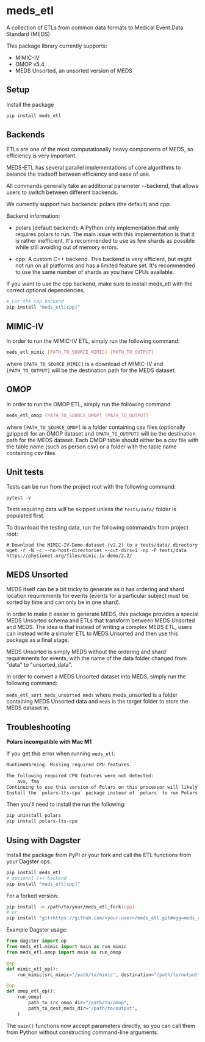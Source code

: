 # meds_etl

A collection of ETLs from common data formats to Medical Event Data Standard (MEDS)

This package library currently supports:

- MIMIC-IV
- OMOP v5.4
- MEDS Unsorted, an unsorted version of MEDS

## Setup
Install the package

```bash
pip install meds_etl
```

## Backends

ETLs are one of the most computationally heavy components of MEDS, so efficiency is very important.

MEDS-ETL has several parallel implementations of core algorithms to balance the tradeoff between efficiency and ease of use.

All commands generally take an additional parameter --backend, that allows users to switch between different backends.

We currently support two backends: polars (the default) and cpp.

Backend information:

- polars (default backend): A Python only implementation that only requires polars to run. The main issue with this implementation is that it is rather inefficient. It's recommended to use as few shards as possible while still avoiding out of memory errors.

- cpp: A custom C++ backend. This backend is very efficient, but might not run on all platforms and has a limited feature set. It's recommended to use the same number of shards as you have CPUs available.

If you want to use the cpp backend, make sure to install meds_etl with the correct optional dependencies.

```bash
# For the cpp backend
pip install "meds_etl[cpp]"
```

## MIMIC-IV

In order to run the MIMIC-IV ETL, simply run the following command:

```bash
meds_etl_mimic [PATH_TO_SOURCE_MIMIC] [PATH_TO_OUTPUT]
```

where `[PATH_TO_SOURCE_MIMIC]` is a download of MIMIC-IV and `[PATH_TO_OUTPUT]` will be the destination path for the MEDS dataset.

## OMOP

In order to run the OMOP ETL, simply run the following command:

```bash
meds_etl_omop [PATH_TO_SOURCE_OMOP] [PATH_TO_OUTPUT]
```

where `[PATH_TO_SOURCE_OMOP]` is a folder containing csv files (optionally gzipped) for an OMOP dataset and `[PATH_TO_OUTPUT]` will be the destination path for the MEDS dataset. Each OMOP table should either be a csv file with the table name (such as person.csv) or a folder with the table name containing csv files.

## Unit tests

Tests can be run from the project root with the following command:

```
pytest -v
```

Tests requiring data will be skipped unless the `tests/data/` folder is populated first.

To download the testing data, run the following command/s from project root:

```
# Download the MIMIC-IV-Demo dataset (v2.2) to a tests/data/ directory
wget -r -N -c --no-host-directories --cut-dirs=1 -np -P tests/data https://physionet.org/files/mimic-iv-demo/2.2/
```

## MEDS Unsorted

MEDS itself can be a bit tricky to generate as it has ordering and shard location requirements for events (events for a particular subject must be sorted by time and can only be in one shard).

In order to make it easier to generate MEDS, this package provides a special MEDS Unsorted schema and ETLs that transform between MEDS Unsorted and MEDS. The idea is that instead of writing a complex MEDS ETL, users can instead write a simpler ETL to MEDS Unsorted and then use this package as a final stage.

MEDS Unsorted is simply MEDS without the ordering and shard requirements for events, with the name of the data folder changed from "data" to "unsorted_data".

In order to convert a MEDS Unsorted dataset into MEDS, simply run the following command:

`meds_etl_sort meds_unsorted meds` where meds_unsorted is a folder containing MEDS Unsorted data and `meds` is the target folder to store the MEDS dataset in.

## Troubleshooting

**Polars incompatible with Mac M1**

If you get this error when running `meds_etl`:

```bash
RuntimeWarning: Missing required CPU features.

The following required CPU features were not detected:
    avx, fma
Continuing to use this version of Polars on this processor will likely result in a crash.
Install the `polars-lts-cpu` package instead of `polars` to run Polars with better compatibility.
```

Then you'll need to install the run the following:

```bash
pip uninstall polars
pip install polars-lts-cpu
```

## Using with Dagster

Install the package from PyPI or your fork and call the ETL functions from your Dagster ops.

```bash
pip install meds_etl
# optional C++ backend
pip install "meds_etl[cpp]"
```

For a forked version:

```bash
pip install -e /path/to/your/meds_etl_fork[cpp]
# or
pip install "git+https://github.com/<your-user>/meds_etl.git#egg=meds_etl[cpp]"
```

Example Dagster usage:

```python
from dagster import op
from meds_etl.mimic import main as run_mimic
from meds_etl.omop import main as run_omop

@op
def mimic_etl_op():
    run_mimic(src_mimic="/path/to/mimic", destination="/path/to/output")

@op
def omop_etl_op():
    run_omop(
        path_to_src_omop_dir="/path/to/omop",
        path_to_dest_meds_dir="/path/to/output",
    )
```

The `main()` functions now accept parameters directly, so you can call them from Python without constructing command-line arguments.
